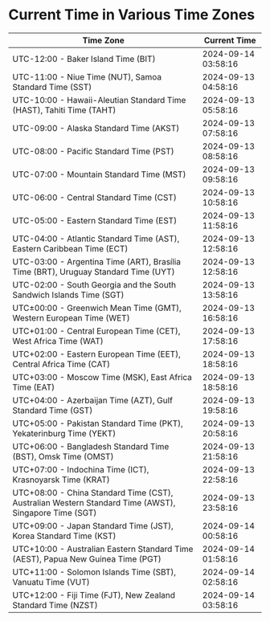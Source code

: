 # Current Time in Various Time Zones

| Time Zone | Current Time |
|-----------|--------------|
| UTC-12:00 - Baker Island Time (BIT) | 2024-09-14 03:58:16 |
| UTC-11:00 - Niue Time (NUT), Samoa Standard Time (SST) | 2024-09-13 04:58:16 |
| UTC-10:00 - Hawaii-Aleutian Standard Time (HAST), Tahiti Time (TAHT) | 2024-09-13 05:58:16 |
| UTC-09:00 - Alaska Standard Time (AKST) | 2024-09-13 07:58:16 |
| UTC-08:00 - Pacific Standard Time (PST) | 2024-09-13 08:58:16 |
| UTC-07:00 - Mountain Standard Time (MST) | 2024-09-13 09:58:16 |
| UTC-06:00 - Central Standard Time (CST) | 2024-09-13 10:58:16 |
| UTC-05:00 - Eastern Standard Time (EST) | 2024-09-13 11:58:16 |
| UTC-04:00 - Atlantic Standard Time (AST), Eastern Caribbean Time (ECT) | 2024-09-13 12:58:16 |
| UTC-03:00 - Argentina Time (ART), Brasília Time (BRT), Uruguay Standard Time (UYT) | 2024-09-13 12:58:16 |
| UTC-02:00 - South Georgia and the South Sandwich Islands Time (SGT) | 2024-09-13 13:58:16 |
| UTC±00:00 - Greenwich Mean Time (GMT), Western European Time (WET) | 2024-09-13 16:58:16 |
| UTC+01:00 - Central European Time (CET), West Africa Time (WAT) | 2024-09-13 17:58:16 |
| UTC+02:00 - Eastern European Time (EET), Central Africa Time (CAT) | 2024-09-13 18:58:16 |
| UTC+03:00 - Moscow Time (MSK), East Africa Time (EAT) | 2024-09-13 18:58:16 |
| UTC+04:00 - Azerbaijan Time (AZT), Gulf Standard Time (GST) | 2024-09-13 19:58:16 |
| UTC+05:00 - Pakistan Standard Time (PKT), Yekaterinburg Time (YEKT) | 2024-09-13 20:58:16 |
| UTC+06:00 - Bangladesh Standard Time (BST), Omsk Time (OMST) | 2024-09-13 21:58:16 |
| UTC+07:00 - Indochina Time (ICT), Krasnoyarsk Time (KRAT) | 2024-09-13 22:58:16 |
| UTC+08:00 - China Standard Time (CST), Australian Western Standard Time (AWST), Singapore Time (SGT) | 2024-09-13 23:58:16 |
| UTC+09:00 - Japan Standard Time (JST), Korea Standard Time (KST) | 2024-09-14 00:58:16 |
| UTC+10:00 - Australian Eastern Standard Time (AEST), Papua New Guinea Time (PGT) | 2024-09-14 01:58:16 |
| UTC+11:00 - Solomon Islands Time (SBT), Vanuatu Time (VUT) | 2024-09-14 02:58:16 |
| UTC+12:00 - Fiji Time (FJT), New Zealand Standard Time (NZST) | 2024-09-14 03:58:16 |
